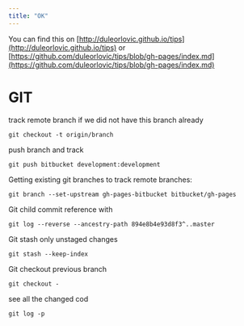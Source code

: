```yaml
---
title: "OK"
---
```

<link href="https://github.global.ssl.fastly.net/assets/github-9bb53a970698e77802f98db076a34f260ae63ee3.css" rel="stylesheet"></link>

You can find this on [http://duleorlovic.github.io/tips](http://duleorlovic.github.io/tips) or [https://github.com/duleorlovic/tips/blob/gh-pages/index.md](https://github.com/duleorlovic/tips/blob/gh-pages/index.md)

GIT
===

track remote branch if we did not have this branch already

    git checkout -t origin/branch
    
push branch and track

    git push bitbucket development:development
  
Getting existing git branches to track remote branches:  

    git branch --set-upstream gh-pages-bitbucket bitbucket/gh-pages 
    
Git child commit reference with

    git log --reverse --ancestry-path 894e8b4e93d8f3^..master
    
Git stash only unstaged changes

    git stash --keep-index
    
Git checkout previous branch

    git checkout -
  
see all the changed cod

    git log -p
